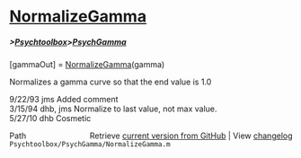 # [NormalizeGamma](NormalizeGamma)
##### >[Psychtoolbox](Psychtoolbox)>[PsychGamma](PsychGamma)

[gammaOut] = [NormalizeGamma](NormalizeGamma)(gamma)  
  
Normalizes a gamma curve so that the end value is 1.0  
  
9/22/93   jms   Added comment  
3/15/94 dhb, jms Normalize to last value, not max value.  
5/27/10   dhb   Cosmetic  




<div class="code_header" style="text-align:right;">
  <span style="float:left;">Path&nbsp;&nbsp;</span> <span class="counter">Retrieve <a href=
  "https://raw.github.com/Psychtoolbox-3/Psychtoolbox-3/beta/Psychtoolbox/PsychGamma/NormalizeGamma.m">current version from GitHub</a> | View <a href=
  "https://github.com/Psychtoolbox-3/Psychtoolbox-3/commits/beta/Psychtoolbox/PsychGamma/NormalizeGamma.m">changelog</a></span>
</div>
<div class="code">
  <code>Psychtoolbox/PsychGamma/NormalizeGamma.m</code>
</div>

